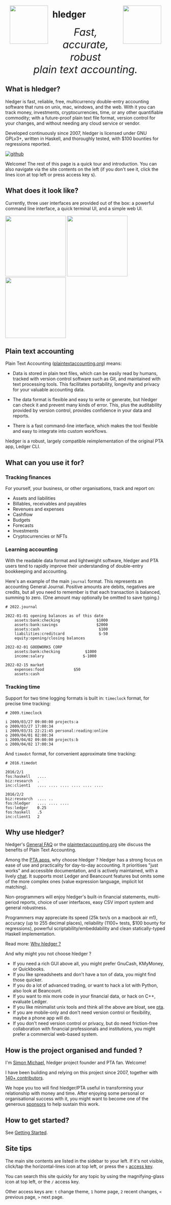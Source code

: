 <!-- stylesheet at bottom -->
<img id="coins" src="images/coins2-248.png" style="width:120px; margin:2em 1em; float:left;" />
<img id="coins" src="images/coins2-248.png" style="width:120px; margin:2em 1em; float:right;" />

# hledger
<!-- 
Tagline
https://www.stephendiehl.com/posts/marketing.html#persuasion-and-decision-makers :
1. It is memorable
2. It includes a key benefit
3. It differentiates
4. It imparts positivity
-->
<div id="tagline">
Fast, accurate, robust<br>
plain text accounting.
</div>

<div class=pagetoc>

<!-- toc -->
</div>

<!-- 
This page's verbosity oscillates. General goal: brief blurbs with links to more detail.
202208 version:
-->

## What is hledger?
<!--
- Fast, reliable, multicurrency double-entry accounting software that runs on unix, mac, windows, and the web.
- Free software, licensed under GNU GPLv3+.
- Developed and updated regularly since 2007
- Written in Haskell, with an extensive test suite and $100 bounties for regression reports.
-->

hledger is fast, reliable, free, multicurrency double-entry accounting software that runs on unix, mac, windows, and the web.
With it you can track money, investments, cryptocurrencies, time, or any other quantifiable commodity; with a future-proof plain text file format, version control for your changes, and without needing any cloud service or vendor.

Developed continuously since 2007, hledger is licensed under GNU GPLv3+, written in Haskell, and thoroughly tested, with $100 bounties for regressions reported.

[![github](https://img.shields.io/github/stars/simonmichael/hledger.svg?logo=GitHub&label=Github)](https://github.com/simonmichael/hledger)

Welcome! The rest of this page is a quick tour and introduction. You can also navigate via the site contents on the left (if you don't see it, click the lines icon at top left or press access key s).

## What does it look like?

Currently, three user interfaces are provided out of the box:
a powerful command line interface, a quick terminal UI, and a simple web UI.

<a href="/images/cli-green-bs-reg.png" class="highslide" onclick="return hs.expand(this, { captionText:'The hledger command line interface.' })"><img src="images/cli-green-bs-reg.png" height="190"></a>
<a href="/images/home-ui-3.png"        class="highslide" onclick="return hs.expand(this, { captionText:'The hledger-ui text user interface.' })"><img src="images/home-ui-3.png"        height="190"></a>
<a href="/images/web-bcexample.png"    class="highslide" onclick="return hs.expand(this, { captionText:'The hledger-web web user interface.' })"><img src="images/web-bcexample.png"    height="190"></a>

## Plain text accounting

Plain Text Accounting ([plaintextaccounting.org](https://plaintextaccounting.org)) means:

- Data is stored in plain text files, which can be easily read by humans, tracked with version control software such as Git, and maintained with text processing tools. This facilitates portability, longevity and privacy for your valuable accounting data.

- The data format is flexible and easy to write or generate, but hledger can check it and prevent many kinds of error. This, plus the auditability provided by version control, provides confidence in your data and reports.

- There is a fast command-line interface, which makes the tool flexible and easy to integrate into custom workflows.

hledger is a robust, largely compatible reimplementation of the original PTA app, Ledger CLI.

<!-- Why not Gnucash, Quicken, or Xero ? -->
<!-- Why not another PTA app ? -->

## What can you use it for?

### Tracking finances

For yourself, your business, or other organisations, track and report on:

- Assets and liabilities
- Billables, receivables and payables
- Revenues and expenses
- Cashflow
- Budgets
- Forecasts
- Investments
- Cryptocurrencies or NFTs

### Learning accounting

With the readable data format and lightweight software, hledger and PTA users tend to rapidly improve their understanding of double-entry bookkeeping and accounting.

Here's an example of the main `journal` format. This represents an accounting General Journal. Positive amounts are debits, negatives are credits, but all you need to remember is that each transaction is balanced, summing to zero. (One amount may optionally be omitted to save typing.)

```journal
# 2022.journal

2022-01-01 opening balances as of this date
    assets:bank:checking                $1000
    assets:bank:savings                 $2000
    assets:cash                          $100
    liabilities:creditcard               $-50
    equity:opening/closing balances

2022-02-01 GOODWORKS CORP
    assets:bank:checking           $1000
    income:salary                 $-1000

2022-02-15 market
    expenses:food             $50
    assets:cash

```

### Tracking time

Support for two time logging formats is built in: `timeclock` format, for precise time tracking:

```timeclock
# 2009.timeclock

i 2009/03/27 09:00:00 projects:a
o 2009/03/27 17:00:34
i 2009/03/31 22:21:45 personal:reading:online
o 2009/04/01 02:00:34
i 2009/04/02 09:00:00 projects:b
o 2009/04/02 17:00:34
```

And `timedot` format, for convenient approximate time tracking:

```timedot
# 2016.timedot

2016/2/1
fos:haskell   ....
biz:research  .
inc:client1   .... .... .... .... .... ....

2016/2/2
biz:research  .... ..
fos:hledger   .... .... ....
fos:ledger    0.25
fos:haskell   .5
inc:client1   2

```

<!--
Some other ideas:

- Eco accounting: tracking carbon footprint, tracking energy & resource usage
-->

## Why use hledger?

hledger's [General FAQ](faq.html) or the [plaintextaccounting.org](https://plaintextaccounting.org) site discuss the benefits of Plain Text Accounting.

Among the [PTA apps](https://plaintextaccounting.org/#pta-apps), why choose hledger ?
hledger has a strong focus on ease of use and practicality for day-to-day accounting.
It prioritises "just works" and accessible documentation,
and is actively maintained, with a lively [chat](support.html).
It supports most Ledger and Beancount features but omits some of the more complex ones
(value expression language, implicit lot matching).

Non-programmers will enjoy hledger's 
built-in financial statements, 
multi-period reports, 
choice of user interfaces, 
easy CSV import system
and general robustness.

Programmers may appreciate its
speed (25k txn/s on a macbook air m1), 
accuracy (up to 255 decimal places), 
reliability (1100+ tests, $100 bounty for regressions), 
powerful scriptability/embeddability
and clean statically-typed Haskell implementation.

Read more: [Why hledger ?](why.html)

And why might you not choose hledger ?
- If you need a rich GUI above all, you might prefer GnuCash, KMyMoney, or Quickbooks.
- If you like spreadsheets and don't have a ton of data, you might find those quicker.
- If you do a lot of advanced trading, or want to hack a lot with Python, also look at Beancount.
- If you want to mix more code in your financial data, or hack on C++, evaluate Ledger.
- If you like minimalist unix tools and think all the above are bloat, see [pta](https://mandoc.bsd.lv/pta).
- If you are mobile-only and don't need version control or flexibility, maybe a phone app will do.
- If you don't need version control or privacy, but do need friction-free collaboration with financial professionals and institutions,
you might prefer a commercial web-based system.

## How is the project organised and funded ?

I'm [Simon Michael](http://joyful.com), hledger project founder and PTA fan. Welcome! 

I have been building and relying on this project since 2007, 
together with [140+ contributors](CREDITS.html).

We hope you too will find hledger/PTA useful in transforming your relationship with money and time.
After enjoying some personal or organisational success with it,
you might want to become one of the generous [sponsors](sponsor.html)
to help sustain this work. 

<a name="help"></a>
<a name="help-feedback"></a>

## How to get started?

See [Getting Started](start.html).

## Site tips

The main site contents are listed in the sidebar to your left. If it's not visible, click/tap the horizontal-lines icon at top left, or press the `s` [access key].

You can search this site quickly for any topic by using the magnifying-glass icon at top left, or the `/` access key.

Other access keys are: `t` change theme, `1` home page, `2` recent changes, `<` previous page, `>` next page.


[access key]:                 https://en.wikipedia.org/wiki/Access_key#Access_in_different_browsers
[mail list]:                  https://groups.google.com/forum/#!forum/hledger
[Ledger CLI]:                 https://ledger-cli.org
[command line]:               hledger.html
[terminal]:                   ui.html
[web]:                        web.html
[balance sheet]:              hledger.html#balancesheet
[income statement]:           hledger.html#incomestatement
[cashflow]:                   hledger.html#cashflow
[depth limiting]:             hledger.html#depth-limiting
[output format]:              hledger.html#output-format
[download]:                   install.html#binary-packages
[build]:                      install.html#building-from-source
[command line]:               add.html
[terminal]:                   ui.html
[web]:                        web.html
[actively maintained]:        https://github.com/simonmichael/hledger/graphs/contributors
[releases]:                   https://hledger.org/release-notes
[plain text accounting]:      http://plaintextaccounting.org
[plain text accounting apps]: https://plaintextaccounting.org/#plain-text-accounting-apps
[version control system]:     https://en.wikipedia.org/wiki/Version_control
[git]:                        https://en.wikipedia.org/wiki/Git
[haskell]:                    https://wiki.haskell.org/Haskell
[double-entry accounting]:    https://en.wikipedia.org/wiki/Double-entry_bookkeeping
[install]:                    install.html
[ledgerlikes]:                https://plaintextaccounting.org/#plain-text-accounting-apps
[ledger]:                     https://www.ledger-cli.org
[ledger features]:            https://www.ledger-cli.org/features.html
[beancount]:                  http://furius.ca/beancount
[beancount2ledger]:           https://github.com/beancount/beancount2ledger
[ledger2beancount]:           https://github.com/beancount/ledger2beancount
[gpl]:                        https://en.wikipedia.org/wiki/GNU_General_Public_License
[library]:                    https://hackage.haskell.org/package/hledger-lib
[script]:                     https://github.com/simonmichael/hledger/blob/master/bin/hledger-check-tag-files.hs
[free software]:              https://en.wikipedia.org/wiki/Free_software


<style>

#grabber {
  text-align:center;
  padding:1em 1em 0 1em;
/*  border:2px solid limegreen; */
  border-radius:8px; 
  margin:1em;
}
#grabber .heading {
  /*font-style: italic; */
  font-size:x-large;
  font-weight:bold;
}

.content h1 { 
  font-size: 5em;
  font-style: italic;
  text-align:center;
  margin: 0.5em 0 0;
  display:block;
}
/* 
.content h2 { 
  text-align:center;
  font-size: 2em;
  margin-top:2em; 
}
*/
#tagline {
  font-size:xx-large;
  font-style:italic; 
  text-align:center;
  margin:0 0 0.5em;
}

#leadingword {
  font-weight:bold;
  font-style:italic;
  font-size:x-large;
}

#screenshots td {
  border: 0 !important;
  padding: 0 2em 0 0;
}

code::first-line {
  font-weight:bold;
}
</style>
